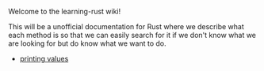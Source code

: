 Welcome to the learning-rust wiki!

This will be a unofficial documentation for Rust where we describe what each method is so that we can easily search for it if we don't know what we are looking for but do know what we want to do.

* [printing values](printing_values)